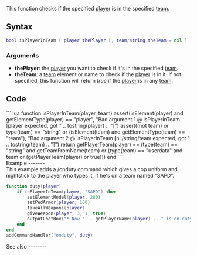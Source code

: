 This function checks if the specified [player](/docs/player.md "wikilink") is in the specified [team](/docs/team.md "wikilink").

Syntax
------

``` lua
bool isPlayerInTeam ( player thePlayer [, team/string theTeam = nil ] )
```

### Arguments

-   **thePlayer**: the [player](/docs/player.md "wikilink") you want to check if it's in the specified [team](/docs/team.md "wikilink").
-   **theTeam**: a [team](/docs/team.md "wikilink") element or name to check if the [player](/docs/player.md "wikilink") is in it. If not specified, this function will return *true* if the [player](/docs/player.md "wikilink") is in any [team](/docs/team.md "wikilink").

Code
----

<section name="Function source" class="both" show="true">
``` lua
function isPlayerInTeam(player, team)
    assert(isElement(player) and getElementType(player) == "player", "Bad argument 1 @ isPlayerInTeam [player expected, got " .. tostring(player) .. "]")
    assert((not team) or type(team) == "string" or (isElement(team) and getElementType(team) == "team"), "Bad argument 2 @ isPlayerInTeam [nil/string/team expected, got " .. tostring(team) .. "]")
    return getPlayerTeam(player) == (type(team) == "string" and getTeamFromName(team) or (type(team) == "userdata" and team or (getPlayerTeam(player) or true)))
end
```

</section>
Example
-------

<section name="Server" class="server" show="true">
This example adds a /onduty command which gives a cop uniform and nightstick to the player who types it, if he's on a team named “SAPD”.

``` lua
function duty(player)
    if isPlayerInTeam(player, "SAPD") then
        setElementModel(player, 280)
        setPedArmor(player, 100)
        takeAllWeapons(player)
        giveWeapon(player, 3, 1, true)
        outputChatBox("* Now " .. getPlayerName(player) .. " is on duty!", root, 0, 0, 200)
    end
end
addCommandHandler("onduty", duty)
```

</section>
See also
--------
